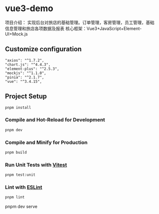 # vue3-demo

项目介绍： 实现后台对旅店的基础管理。订单管理，客房管理，员工管理，基础信息管理和旅店各项数据及报表
核心框架：Vue3+JavaScript+Element-UI+Mock.js


## Customize configuration
    "axios": "^1.7.2",
    "chart.js": "^4.4.3",
    "element-plus": "^2.5.3",
    "mockjs": "^1.1.0",
    "pinia": "^2.1.7",
    "vue": "^3.4.15",

## Project Setup

```sh
pnpm install
```

### Compile and Hot-Reload for Development

```sh
pnpm dev
```

### Compile and Minify for Production

```sh
pnpm build
```

### Run Unit Tests with [Vitest](https://vitest.dev/)

```sh
pnpm test:unit
```

### Lint with [ESLint](https://eslint.org/)

```sh
pnpm lint
```
pnpm dev serve
